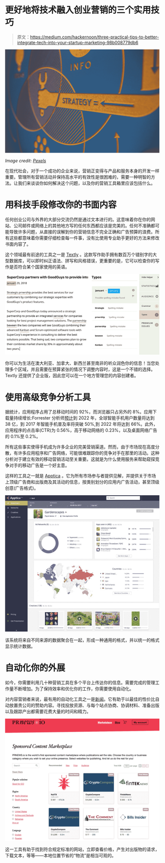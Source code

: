 # 更好地将技术融入创业营销的三个实用技巧

> 原文：<https://medium.com/hackernoon/three-practical-tips-to-better-integrate-tech-into-your-startup-marketing-98b008779db6>

![](img/021ea097503db3c1be7d48c61184afe0.png)

*Image credit:* [*Pexels*](https://www.pexels.com/photo/marketing-strategy-6229/)

在现代社会，对于一个成功的企业来说，营销正变得与产品和服务本身的开发一样重要。管理所有营销活动并保持高水平的有效性是很困难的，需要一种明智的方法。让我们来谈谈你如何解决这个问题，以及你的营销工具箱里应该包括什么。

# **用科技手段修改你的书面内容**

任何创业公司与外界的大部分交流仍然是通过文本进行的。这意味着你在你的网站、公司邮件或网络上的其他地方写的任何东西都应该是完美的。任何不准确都可能导致许多问题，从直接的误解到你的营销信息不完全正确和广告预算的浪费。所有这些都意味着你需要仔细检查每一件事，没有比使用专业助手更好的方法来修改书面内容了。

这个领域最有前途的工具之一是 [Textly](https://textly.ai/) 。这款写作助手拥有数百万个错别字的大型数据库，可以即时纠正语法、拼写和风格错误，更重要的是，它可以检查你的写作是否符合某个国家使用的英语。

![](img/18736bf7639f79754d0a833f880c1694.png)

你可以为生活在澳大利亚、加拿大、新西兰甚至南非的听众润色你的信息！当您处理多个区域，并且需要在预算紧张的情况下调整内容时，这是一个不错的选择。Textly 还提供了企业版，因此您可以在一个地方管理您的内容创建者。

# **使用高级竞争分析工具**

据统计，应用程序占用了总移动时间的 92%，而浏览器只占另外的 8%。应用下载量持续增长:Forrester 分析师[预计](https://www.forrester.com/report/Forrester+Data+Mobile+Smartphone+And+Tablet+Forecast+2017+To+2022+Global/-/E-RES138971)到 2022 年，全球智能手机用户数量将达到 38 亿，到 2017 年智能手机普及率将突破 50%,到 2022 年将达到 66%。此外，应用程序的点击率(CTR)为 0.56%，高于移动网络的 0.23%，以及桌面网络广告的 0.1%至 0.2%。

所有这些事实使得手机成为许多企业的完美营销渠道。然而，由于市场现在高度分散，有许多应用程序和广告网络，可能很难跟踪你的竞争对手在那里的活动。这种分析对于建立有效的移动营销活动至关重要。这就是为什么使用服务来帮助窥探竞争对手的移动广告是一个好主意。

这样的工具之一就是 [Apptica](https://apptica.com/) 。它为所有市场参与者提供见解，并提供关于市场上顶级广告商和出版商及其活动的信息，按类别划分的应用内广告活动，甚至顶级创意(广告格式)。

![](img/5595db15af96e64997452cfa720271b1.png)

该系统将来自不同来源的数据聚合在一起，形成一种通用的格式，并以统一的格式显示统计数据。

# **自动化你的外展**

如今，你需要利用几十种营销工具在多个平台上传达你的信息。需要完成的管理工作量不断增加。为了保持效率和优化你的工作，你需要使用自动化。

对内容营销者来说，最有用的自动化工具之一是[新闻](https://prnews.io/)。它有助于以最佳的性价比自动放置贵公司的赞助内容。寻找投放资源、与每个站点协商、协调材料、准备出版以及跟踪产出都需要花费大量的时间和精力。

![](img/68e42e871b273fb27668f9be2c440d3d.png)

这一工具有助于找到符合规定标准的网站，立即查看价格，产生对出版物的请求，下载文本，等等——本地位置节省的“物流”是相当可观的。